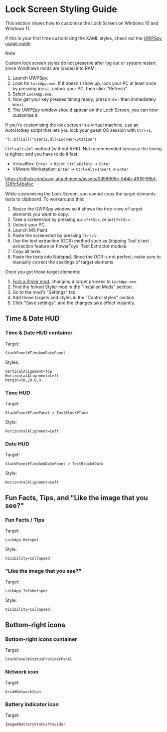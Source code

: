 # Lock Screen Styling Guide
This section shows how to customise the Lock Screen on Windows 10 and Windows 11.

If this is your first time customising the XAML styles, check out the [UWPSpy usage guide](https://github.com/bbmaster123/FWFU/blob/main/uwpspy.md).

> [!NOTE]
> Custom lock screen styles do not preserve after log out or system restart since Windhawk mods are loaded into RAM.

1. Launch UWPSpy.
2. Look for `LockApp.exe`. If it doesn't show up, lock your PC at least once by pressing `Win`+`L`, unlock your PC, then click "Refresh".
3. Select `LockApp.exe`.
4. Now get your key presses timing ready; press `Enter` then immediately `Win`+`L`.
5. The UWPSpy window should appear on the Lock Screen, you can now customise it.

If you're customising the lock screen in a virtual machine, use an AutoHotkey script that lets you lock your guest OS session with `Ctrl`+`L`.
```
^l::DllCall("user32.dll\LockWorkStation")
```

`Ctrl`+`Alt`+`Del` method (without AHK). Not recommended because the timing is tighter, and you have to do it fast.
* VirtualBox: `Enter` → `Right Ctrl`+`Delete` → `Enter`
* VMware Workstation: `Enter` → `Ctrl`+`Alt`+`Insert` → `Enter`

https://github.com/user-attachments/assets/0d58605e-544b-4918-99bf-126fc54bafec

While customising the Lock Screen, you cannot copy the target elements texts to clipboard. To workaround this:
1. Resize the UWPSpy window so it shows the tree-view of target elements you want to copy.
2. Take a screenshot by pressing `Win`+`PrtScr`, or just `PrtScr`.
3. Unlock your PC.
4. Launch MS Paint.
5. Paste the screenshot by pressing `Ctrl`+`V`.
6. Use the text extraction (OCR) method such as Snipping Tool's text extraction feature or PowerToys' Text Extractor module.
7. Copy all texts.
8. Paste the texts into Notepad. Since the OCR is not perfect, make sure to manually correct the spellings of target elements.

Once you got those target elements:
1. [Fork a Styler mod](https://github.com/AromaKitsune/Windows-XAML-Styles/blob/main/guides/Forking-Styler-Mod-for-Other-UWP-Apps.md), changing a target process to `LockApp.exe`.
2. Find the forked Styler mod in the "Installed Mods" section.
3. Go to the mod's "Settings" tab.
4. Add those targets and styles in the "Control styles" section.
5. Click "Save settings", and the changes take effect instantly.


## Time & Date HUD

### Time & Date HUD container

Target:
```
StackPanel#TimeAndDatePanel
```

Styles:
```
VerticalAlignment=Top
HorizontalAlignment=Left
Margin=50,20,0,0
```

### Time HUD

Target:
```
StackPanel#TimePanel > TextBlock#Time
```

Style:
```
HorizontalAlignment=Left
```

### Date HUD

Target:
```
StackPanel#TimeAndDatePanel > TextBlock#Date
```

Style:
```
HorizontalAlignment=Left
```


## Fun Facts, Tips, and "Like the image that you see?"

### Fun Facts / Tips

Target:
```
LockApp.Hotspot
```

Style:
```
Visibility=Collapsed
```

### "Like the image that you see?"

Target:
```
LockApp.InfoHotspot
```

Style:
```
Visibility=Collapsed
```


## Bottom-right icons

### Bottom-right icons container

Target:
```
StackPanel#StatusProviderPanel
```

### Network icon

Target:
```
Grid#NetworkIcon
```

### Battery indicator icon

Target:
```
Image#BatteryStatusProvider
```
